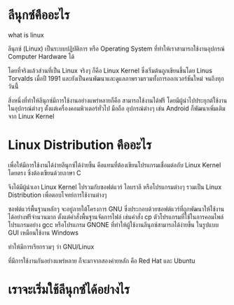 # ลีนุกซ์คืออะไร

what is linux

ลีนุกซ์ (Linux) เป็นระบบปฏิบัติการ หรือ Operating System ที่ทำให้เราสามารถใช้งานอุปกรณ์ Computer Hardware ได้

โดยที่จริงแล้วส่วนที่เป็น Linux จริงๆ ก็คือ Linux Kernel ซึ่งเริ่มต้นถูกเขียนขึ้นโดย Linus Torvalds เมื่อปี 1991 และยังเป็นคนพัฒนาและดูแลภาพรวมรวมทั้งการออกเวอร์ชันใหม่ จนถึงทุกวันนี้่ 

สิ่งหนึ่งที่ทำให้ลีนุกซ์มีการใช้งานอย่างแพร่หลายก็คือ สามารถใช้งานได้ฟรี โดยมีผู้นำไปประยุกต์ใช้งานในอุปกรณ์ต่างๆ ตั้งแต่เครื่องคอมพิวเตอร์ทั่วไป มือถือ อุปกรณ์ต่างๆ เช่น Android ก็พัฒนาเพิ่มเติมจาก Linux Kernel

# Linux Distribution คืออะไร 

เพื่อให้มีการใช้งานได้ง่ายลีนุกซ์ได้ง่ายขึ้น คือแทนที่ต้องเขียนโปรแกรมเชื่อมต่อกับ Linux Kernel โดยตรง ซึ่งต้องเขียนด้วยภาษา C 

จึงได้มีผู้นำเอา Linux Kernel ไปรวมกับซอฟต์แวร์ ไลบราลี หรือโปรแกรมต่างๆ รวมเป็น Linux Distribution เพื่อตอบโจทย์การใช้งานต่างๆ

ซอฟต์แวร์พื้นฐานหลักๆ จะอยู่ภายใต้โครงการ GNU ซึ่งประกอบด้วยซอฟต์แวร์ที่ถูกพัฒนาให้ใช้งานได้อย่างฟรีจำนวนมาก ตั้งแต่คำสั่งพื้นฐานจัดการไฟล์ เช่นคำสั่ง cp ตัวโปรแกรมที่ใช้ในการคอมไพล์โปรแกรมอย่าง gcc หรือโปรแกรม GNONE ที่ทำให้ผู้ใช้งานลีนุกซ์สามารถได้ง่ายขึ้น ในรูปแบบ GUI เหมือนใช้งาน Windows

ทำให้มีการเรียกรวมๆ ว่า GNU/Linux

ที่มีการใช้งานกันอย่างแพร่หลาย ก็จะมาจากสองค่ายหลัก คือ Red Hat และ Ubuntu 

# เราจะเริ่มใช้ลีนุกซ์ได้อย่างไร

